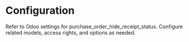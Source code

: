 # Configuration

Refer to Odoo settings for purchase_order_hide_receipt_status. Configure related models, access rights, and options as needed.
